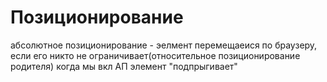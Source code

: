 # Позиционирование

абсолютное позиционирование - эелмент перемещаеися по браузеру, если его никто не ограничивает(относительное позиционирование родителя)
когда мы вкл АП элемент "подпрыгивает"
